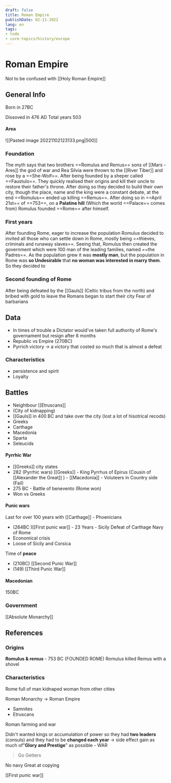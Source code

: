 ```yaml
---
draft: false
title: Roman Empire
publishDate: 02-11-2022
lang: en
tags:
- todo
- core-topics/history/europe
---
```


# Roman Empire


Not to be confused with [[Holy Roman Empire]]

## General Info
Born in 27BC

Dissoved in 476 AD
Total years 503
#### Area
![[Pasted image 20221102123133.png|500]]


### Foundation
The myth says that  two brothers ==Romulus and Remus== sons of [[Mars - Ares]] the god of war and Rea Silvia were thrown to the [[River Tiber]] and rose by a ==She-Wolf==. After being founded by a sheper called ==Faustulo==. They quickly realised their origins and kill their uncle to restore their father's throne. After doing so they decided to build their own city, though the place, name and the king were a constant debate, at the end ==Romulus== ended up killing ==Remus==. After doing so in ==April 21st== of ==753==, on a **Palatine hill** (Which the world ==Palace== comes from) Romulus founded ==Rome== after himself.

### First years
After founding Rome, eager to increase the population Romulus decided to invited all those who can settle down in Rome, mostly being ==thieves, criminals and runaway slaves==. Seeing that, Romulus then created the government which were 100 man of the leading families, named ==the Padres==. As the population grew it was **mostly man**, but the  population in Rome was **so Undesirable** that **no woman was interested in marry them**.  So they decided to 

### Second founding of Rome
After being defeated by the [[Gauls]] (Celtic tribus from the north) and bribed with gold to leave the Romans began to start their city 
Fear of barbarians


## Data
- In times of trouble a Dictator would've taken full authority of Rome's governament but resign after 6 months
- Republic vs Empire (270BC)
- Pyrrich victory -> a victory that costed so much that is almost a defeat

### Characteristics
- persistence and spirit
- Loyalty


## Battles
-  Neightbour [[Etruscans]]
- (City of kidnapping)
- [[Gauls]] in 400 BC and take over the city (lost a lot of hisotrical recods) 
- Greeks
- Carthage
- Macedonia
- Sparta
- Seleucids

#### Pyrrhic War
 - [[Greeks]] city states 
- 282 (Pyrrhic wars) [[Greeks]] - King Pyrrhus of Epirus (Cousin of  [[Alexander the Great]] ) - [[Macedonia]] - Voluteers in Country side (Fail) 
- 275 BC - Battle of benevento (Rome won)
- Won vs Greeks

#### Punic wars
Last for over 100 years with [[Carthage]] - Phoenicians 

- (264BC )[[First punic war]] - 23 Years - Sicily 
Defeat of Carthage 
Navy of Rome
- Economical crisis
- Loose of Sicily and Corsica 

Time of **peace**

- (210BC) [[Second Punic War]]
- (149) [[Third Punic War]]

#### Macedonian
150BC


### Government 
[[Absolute Monarchy]]



## References

### Origins
**Romulus & remus** - 753 BC  (FOUNDED ROME)
Romulus killed Remus with a shovel

### Characteristics
Rome full of man kidnaped woman from other cities 

Roman Monarchy -> Roman Empire 
- Samnites 
- Etruscans 

Roman farming and war

Didn't wanted kings or accumulation of power so they had **two leaders** (consuls) and they had to be **changed each year** -> side effect gain as much of"**Glory and Prestige**"  as possible - WAR

> Go Getters

No navy 
Great at copying 

[[First punic war]]